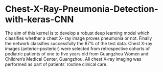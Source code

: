 # Chest-X-Ray-Pneumonia-Detection-with-keras-CNN
The aim of this kernel is to develop a robust deep learning model which classifies whether a chest X- ray image proves pneumonia or not. Finally the network classifies successfully the 87% of the test data. Chest X-ray images (anterior-posterior) were selected from retrospective cohorts of pediatric patients of one to five years old from Guangzhou Women and Children’s Medical Center, Guangzhou. All chest X-ray imaging was performed as part of patients’ routine clinical care.
